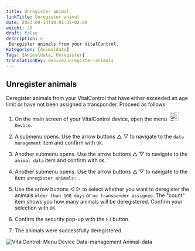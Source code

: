 ```yaml
---
title: Unregister animal
linkTitle: Unregister animal
date: 2023-09-14T10:01:35+02:00
weight: 30
draft: false
description: >
 Deregister animals from your VitalControl.
Kategorien: [Animaldata]
Tags: [Animaldata, Unregister]
translationKey: device/unregister-animals
---
```

## Unregister animals

Deregister animals from your VitalControl that have either exceeded an age limit or have not been assigned a transponder. Proceed as follows:

1. On the main screen of your VitalControl device, open the menu &nbsp;<img src="/icons/device.svg" width="23" align="bottom" alt="Device" /> `Device`.

2. A submenu opens. Use the arrow buttons △ ▽ to navigate to the `data management` item and confirm with `OK`.

3. Another submenu opens. Use the arrow buttons △ ▽ to navigate to the `animal data` item and confirm with `OK`. 

4. Another submenu opens. Use the arrow buttons △ ▽ to navigate to the item `unregister animals: `.

5. Use the arrow buttons ◁ ▷ to select whether you want to deregister the animals `older than 100 days` or `no transponder assigned`. The "count" item shows you how many animals will be deregistered. Confirm your selection with `OK`.

6. Confirm the security pop-up with the `F3` button. 

7. The animals were successfully deregistered.

 ![VitalControl: Menu Device Data-management Animal-data](../images/unregister.png "Unregister")
